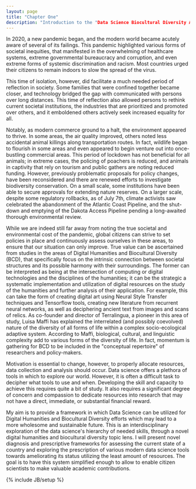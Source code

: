 ```yaml
---
layout: page
title: "Chapter One"
description: "Introduction to the "Data Science Biocultural Diversity Action (DSBD) Framework"
---
```



In 2020, a new pandemic began, and the modern world became acutely aware of several of its failings. This pandemic highlighted various forms of societal inequities, that manifested in the overwhelming of healthcare systems, extreme governmental bureaucracy and corruption, and even extreme forms of systemic discrimination and racism. Most countries urged their citizens to remain indoors to slow the spread of the virus. 

This time of isolation, however, did facilitate a much needed period of reflection in society. Some families that were confined together became closer, and technology bridged the gap with communicated with persons over long distances. This time of reflection also allowed persons to rethink current societal institutions, the industries that are prioritized and promoted over others, and it emboldened others actively seek increased equality for all. 

Notably, as modern commerce ground to a halt, the environment appeared to thrive. In some areas, the air quality improved, others noted less accidental animal killings along transportation routes. In fact, wildlife began to flourish in some areas and even appeared to begin venture out into once-bustling commercial areas. This period of lockdown has not beneficial for all animals; in extreme cases, the policing of poachers is reduced, and animals in captivity that rely on tourism and public gathers are noting reduced funding. However, previously problematic proposals for policy changes, have been reconsidered and there are renewed efforts to investigate biodiversity conservation. On a small scale, some institutions have been able to secure approvals for extending nature reserves. On a larger scale, despite some regulatory rollbacks, as of July 7th, climate activists saw celebrated the abandonment of the Atlantic Coast Pipeline, and the shut-down and emptying of the Dakota Access Pipeline pending a long-awaited thorough environmental review.

While we are indeed still far away from noting the true societal and environmental cost of the pandemic, global citizens can strive to set policies in place and continuously assess ourselves in these areas, to ensure that our situation can only improve. True value can be ascertained from studies in the areas of Digital Humanities and Biocultural Diversity (BCD), that specifically focus on the intrinsic connection between societal structures and its possible harmony with their surroundings. The former can be interpreted as being at the intersection of computing or digital technologies and the disciplines of the humanities; it can be the strategic a systematic implementation and utilization of digital resources on the study of the humanities and further analysis of their application. For example, this can take the form of creating digital art using Neural Style Transfer techniques and Tensorflow tools, creating new literature from recurrent neural networks, as well as deciphering ancient text from images and scans of relics. As co-founder and director of Terralingua, a pioneer in this area of study, Luisa Maffi has explained the interrelated (and possibly coevolved)  nature of the diversity of all forms of life within a complex socio-ecological adaptive system. According to Maffi, biological, cultural, and linguistic complexity add to various forms of the diversity of life. In fact, momentum is gathering for BCD to be included in the "conceptual repertoire" of researchers and policy-makers.

Motivation is essential to change, however, to properly allocate resources, data collection and analysis should occur. Data science offers a plethora of tools in which to explore our world. However, it is often a difficult task to decipher what tools to use and when. Developing the skill and capacity to achieve this requires quite a bit of study. It also requires a significant degree of concern and compassion to dedicate resources into research that may not have a direct, immediate, or substantial financial reward. 

My aim is to provide a framework in which Data Science can be utilized for Digital Humanities and Biocultural Diversity efforts which may lead to a more wholesome and sustainable future. This is an interdisciplinary exploration of the data science's hierarchy of needed skills, through a novel digital humanities and biocultural diversity topic lens. I will present novel diagnosis and prescriptive frameworks for assessing the current state of a country and exploring the prescription of various modern data science tools towards ameliorating its status utilizing the least amount of resources. The goal is to have this system simplified enough to allow to enable citizen scientists to make valuable academic contributions.


{% include JB/setup %}
